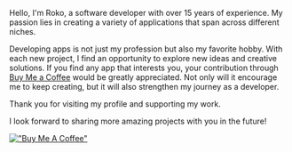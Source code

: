 Hello, I'm Roko, 
a software developer with over 15 years of experience. My passion lies in creating a variety of applications that span across different niches.

Developing apps is not just my profession but also my favorite hobby. 
With each new project, I find an opportunity to explore new ideas and creative solutions. 
If you find any app that interests you, your contribution through [Buy Me a Coffee](https://www.buymeacoffee.com/craftsmanm7) would be greatly appreciated. 
Not only will it encourage me to keep creating, but it will also strengthen my journey as a developer.

Thank you for visiting my profile and supporting my work. 

I look forward to sharing more amazing projects with you in the future!

[!["Buy Me A Coffee"](https://www.buymeacoffee.com/assets/img/custom_images/orange_img.png)](https://www.buymeacoffee.com/craftsmanm7)
